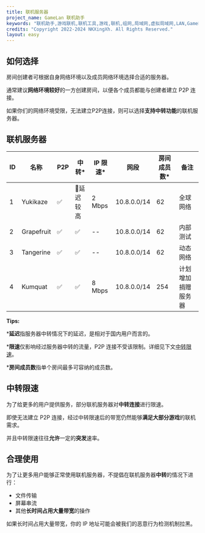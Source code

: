 ```yaml
---
title: 联机服务器
project_name: GameLan 联机助手
keywords: "联机助手,游戏联机,联机工具,游戏,联机,组网,局域网,虚拟局域网,LAN,GameLan,MC联机"
credits: "Copyright 2022-2024 NKXingXh. All Rights Reserved."
layout: easy
---
```


## 如何选择

房间创建者可根据自身网络环境以及成员网络环境选择合适的服务器。

通常建议**网络环境较好**的一方创建房间，以便各个成员都能与创建者建立 P2P 连接。

如果你们的网络环境受限，无法建立P2P连接，则可以选择**支持中转功能**的联机服务器。

## 联机服务器

| ID | 名称 | P2P | 中转\* | IP 限速\* | 网段 | 房间成员数\* | 备注 |
|----|------|-----|-------|--------|------|------------|------|
| 1 | Yukikaze | ✅ | 📶延迟较高 | 2 Mbps | 10.8.0.0/14 | 62 | 全球网络 |
| 2 | Grapefruit | ✅ | ✅ | -- | 10.8.0.0/14 | 62 | 内部测试 |
| 3 | Tangerine | ✅ | ✅ | -- | 10.8.0.0/14 | 62 | 动态网络 |
| 4 | Kumquat | ✅ | ✅ | 8 Mbps | 10.8.0.0/14 | 254 | 计划增加 捐赠服务器 |

**Tips:**

\***延迟**指服务器中转情况下的延迟，是相对于国内用户而言的。

\***限速**仅影响经过服务器中转的流量，P2P 连接不受该限制。详细见下文[中转限速](#中转限速)。

\***房间成员数**指单个房间最多可容纳的成员数。

## 中转限速

为了给更多的用户提供服务，部分联机服务器对**中转连接**进行限速。

即使无法建立 P2P 连接，经过中转限速后的带宽仍然能够**满足大部分游戏**的联机需求。

并且中转限速往往**允许**一定的**突发**速率。

## 合理使用

为了让更多用户能够正常使用联机服务器，不提倡在联机服务器**中转**的情况下进行：

 - 文件传输
 - 屏幕串流
 - 其他**长时间占用大量带宽**的操作

如果长时间占用大量带宽，你的 IP 地址可能会被我们的恶意行为检测机制拉黑。
